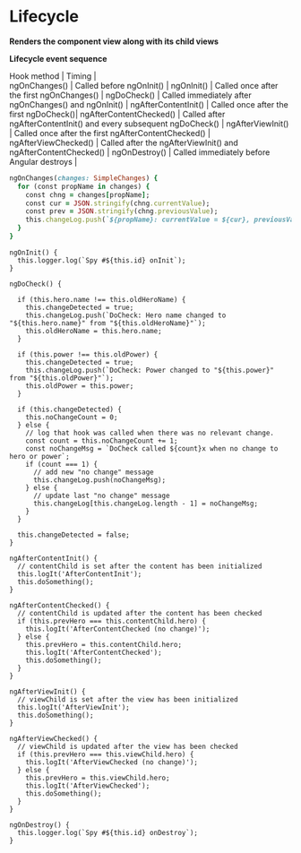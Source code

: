 # Lifecycle
**Renders the component view along with its child views**

**Lifecycle event sequence**


Hook method | Timing |  
ngOnChanges() | Called before ngOnInit() |
ngOnInit() | Called once after the first ngOnChanges() |
ngDoCheck() | Called immediately after ngOnChanges() and ngOnInit() |
ngAfterContentInit() | Called once after the first ngDoCheck()|
ngAfterContentChecked() | Called after ngAfterContentInit() and every subsequent ngDoCheck() |
ngAfterViewInit() | Called once after the first ngAfterContentChecked() |
ngAfterViewChecked() | Called after the ngAfterViewInit() and ngAfterContentChecked() |
ngOnDestroy() | Called immediately before Angular destroys |

```ruby
ngOnChanges(changes: SimpleChanges) {
  for (const propName in changes) {
    const chng = changes[propName];
    const cur = JSON.stringify(chng.currentValue);
    const prev = JSON.stringify(chng.previousValue);
    this.changeLog.push(`${propName}: currentValue = ${cur}, previousValue = ${prev}`);
  }
}
```
```angular
ngOnInit() {
  this.logger.log(`Spy #${this.id} onInit`);
}

ngDoCheck() {

  if (this.hero.name !== this.oldHeroName) {
    this.changeDetected = true;
    this.changeLog.push(`DoCheck: Hero name changed to "${this.hero.name}" from "${this.oldHeroName}"`);
    this.oldHeroName = this.hero.name;
  }

  if (this.power !== this.oldPower) {
    this.changeDetected = true;
    this.changeLog.push(`DoCheck: Power changed to "${this.power}" from "${this.oldPower}"`);
    this.oldPower = this.power;
  }

  if (this.changeDetected) {
    this.noChangeCount = 0;
  } else {
    // log that hook was called when there was no relevant change.
    const count = this.noChangeCount += 1;
    const noChangeMsg = `DoCheck called ${count}x when no change to hero or power`;
    if (count === 1) {
      // add new "no change" message
      this.changeLog.push(noChangeMsg);
    } else {
      // update last "no change" message
      this.changeLog[this.changeLog.length - 1] = noChangeMsg;
    }
  }

  this.changeDetected = false;
}

ngAfterContentInit() {
  // contentChild is set after the content has been initialized
  this.logIt('AfterContentInit');
  this.doSomething();
}

ngAfterContentChecked() {
  // contentChild is updated after the content has been checked
  if (this.prevHero === this.contentChild.hero) {
    this.logIt('AfterContentChecked (no change)');
  } else {
    this.prevHero = this.contentChild.hero;
    this.logIt('AfterContentChecked');
    this.doSomething();
  }
}

ngAfterViewInit() {
  // viewChild is set after the view has been initialized
  this.logIt('AfterViewInit');
  this.doSomething();
}

ngAfterViewChecked() {
  // viewChild is updated after the view has been checked
  if (this.prevHero === this.viewChild.hero) {
    this.logIt('AfterViewChecked (no change)');
  } else {
    this.prevHero = this.viewChild.hero;
    this.logIt('AfterViewChecked');
    this.doSomething();
  }
}

ngOnDestroy() {
  this.logger.log(`Spy #${this.id} onDestroy`);
}
```
